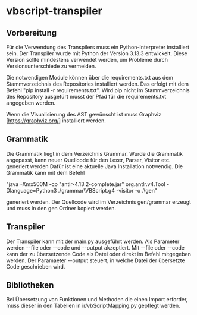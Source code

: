 # vbscript-transpiler

## Vorbereitung
Für die Verwendung des Transpilers muss ein Python-Interpreter installiert sein. Der Transpiler wurde mit Python der Version 3.13.3 entwickelt. Diese Version sollte mindestens
verwendet werden, um Probleme durch Versionsunterschiede zu vermeiden.

Die notwendigen Module können über die requirements.txt aus dem Stammverzeichnis des Repositories installiert werden.
Das erfolgt mit dem Befehl "pip install -r requirements.txt". Wird pip nicht im Stammverzeichnis des Repository ausgefürt musst der Pfad für die requirements.txt angegeben werden.

Wenn die Visualisierung des AST gewünscht ist muss Graphviz [https://graphviz.org/] installiert werden.

## Grammatik

Die Grammatik liegt in dem Verzeichnis Grammar. Wurde die Grammatik angepasst, kann neuer Quellcode für den Lexer, Parser, Visitor etc. generiert werden
Dafür ist eine aktuelle Java Installation notwendig.
Die Grammatik kann mit dem Befehl 

"java -Xmx500M -cp "antlr-4.13.2-complete.jar" org.antlr.v4.Tool -Dlanguage=Python3 .\grammar\VBScript.g4 -visitor -o .\gen"

generiert werden. Der Quellcode wird im Verzeichnis gen/grammar erzeugt und muss in den gen Ordner kopiert werden.

## Transpiler

Der Transpiler kann mit der main.py ausgeführt werden. Als Parameter werden --file oder --code und --output akzeptiert. Mit --file oder --code
kann der zu übersetzende Code als Datei oder direkt im Befehl mitgegeben werden. Der Paramaeter --output steuert, in welche Datei der übersetzte Code
geschrieben wird.

## Bibliotheken

Bei Übersetzung von Funktionen und Methoden die einen Import erforder, muss dieser in den Tabellen in ir/vbScriptMapping.py gepflegt werden.